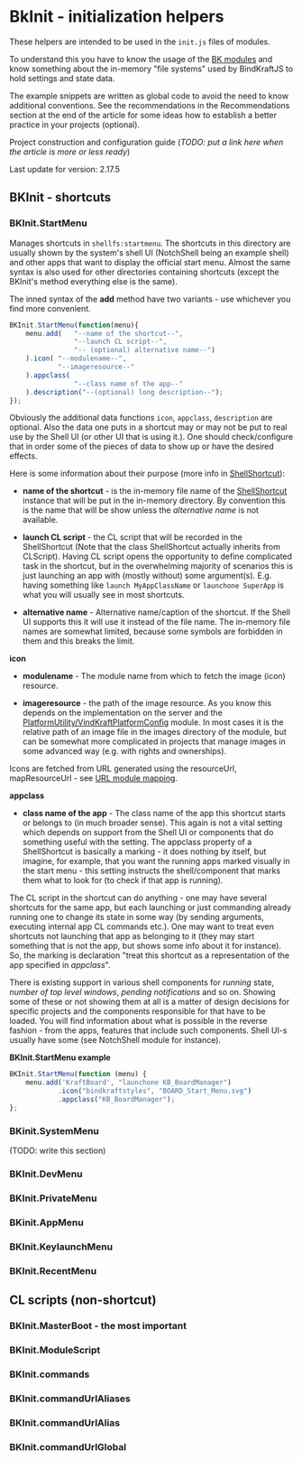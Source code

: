 # BkInit - initialization helpers

These helpers are intended to be used in the `init.js` files of modules.

To understand this you have to know the usage of the [BK modules](BkModules.md) and know something about the in-memory "file systems" used by BindKraftJS to hold settings and state data.

The example snippets are written as global code to avoid the need to know additional conventions. See the recommendations in the Recommendations section at the end of the article for some ideas how to establish a better practice in your projects (optional).

Project construction and configuration guide (_TODO: put a link here when the article is more or less ready_)

Last update for version: 2.17.5

## BKInit - shortcuts

### BKInit.StartMenu

Manages shortcuts in `shellfs:startmenu`. The shortcuts in this directory are usually shown by the system's shell UI (NotchShell being an example shell) and other apps that want to display the official start menu. Almost the same syntax is also used for other directories containing shortcuts (except the BKInit's method everything else is the same). 

The inned syntax of the **add** method have two variants - use whichever you find more convenient.

```Javascript
BKInit.StartMenu(function(menu){
    menu.add(   "--name of the shortcut--",
                "--launch CL script--",
                "-- (optional) alternative name--")
    ).icon( "--modulename--",
            "--imageresource--"
    ).appclass(
                "--class name of the app--"
    ).description("--(optional) long description--");
});
```
Obviously the additional data functions `icon`, `appclass`, `description` are optional. Also the data one puts in a shortcut may or may not be put to real use by the Shell UI (or other UI that is using it.). One should check/configure that in order some of the pieces of data to show up or have the desired effects.

Here is some information about their purpose (more info in [ShellShortcut](CoreClasses/ShellShortcut.md)):

* **name of the shortcut** - is the in-memory file name of the [ShellShortcut](CoreClasses/ShellShortcut.md) instance that will be put in the in-memory directory. By convention this is the name that will be show unless the _alternative name_ is not available.

* **launch CL script** - the CL script that will be recorded in the ShellShortcut (Note that the class ShellShortcut actually inherits from CLScript). Having CL script opens the opportunity to define complicated task in the shortcut, but in the overwhelming majority of scenarios this is just launching an app with (mostly without) some argument(s). E.g. having something like `launch MyAppClassName` or `launchone SuperApp` is what you will usually see in most shortcuts.

* **alternative name** - Alternative name/caption of the shortcut. If the Shell UI supports this it will use it instead of the file name. The in-memory file names are somewhat limited, because some symbols are forbidden in them and this breaks the limit.

**icon**

* **modulename** - The module name from which to fetch the image (icon) resource.

* **imageresource** - the path of the image resource. As you know this depends on the implementation on the server and the [PlatformUtility/VindKraftPlatformConfig](PlatformUtility.md) module. In most cases it is the relative path of an image file in the images directory of the module, but can be somewhat more complicated in projects that manage images in some advanced way (e.g. with rights and ownerships).

Icons are fetched from URL generated using the resourceUrl, mapResourceUrl - see [URL module mapping](UrlModuleMapping.md).

**appclass**

* **class name of the app** - The class name of the app this shortcut starts or belongs to (in much broader sense). This again is not a vital setting which depends on support from the Shell UI or components that do something useful with the setting. The appclass property of a ShellShortcut is basically a marking - it does nothing by itself, but imagine, for example, that you want the running apps marked visually in the start menu - this setting instructs the shell/component that marks them what to look for (to check if that app is running).

The CL script in the shortcut can do anything - one may have several shortcuts for the same app, but each launching or just commanding already running one to change its state in some way (by sending arguments, executing internal app CL commands etc.). One may want to treat even shortcuts not launching that app as belonging to it (they may start something that is not the app, but shows some info about it for instance). So, the marking is declaration "treat this shortcut as a representation of the app specified in _appclass_".

There is existing support in various shell components for _running_ state, _number of top level windows_, _pending notifications_ and so on. Showing some of these or not showing them at all is a matter of design decisions for specific projects and the components responsible for that have to be loaded. You will find information about what is possible in the reverse fashion - from the apps, features that include such components. Shell UI-s usually have some (see NotchShell module for instance).

**BKInit.StartMenu example**

```Javascript
BKInit.StartMenu(function (menu) {
    menu.add('KraftBoard', "launchone KB_BoardManager")
            .icon("bindkraftstyles", "BOARD_Start_Menu.svg")
            .appclass("KB_BoardManager");
};
```

### BKinit.SystemMenu

(TODO: write this section)

### BKInit.DevMenu

### BKInit.PrivateMenu

### BKinit.AppMenu

### BKInit.KeylaunchMenu

### BKInit.RecentMenu

## CL scripts (non-shortcut)

### BKInit.MasterBoot - the most important

### BKInit.ModuleScript

### BKInit.commands

### BKInit.commandUrlAliases

### BKInit.commandUrlAlias

### BKInit.commandUrlGlobal
